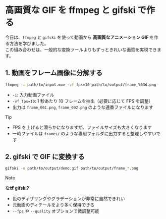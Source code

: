# 高画質な GIF を ffmpeg と gifski で作る

今日は、`ffmpeg` と `gifski` を使って動画から **高画質なアニメーション GIF** を作る方法を学びました。  
この組み合わせは、一般的な変換ツールよりもずっときれいな画質を実現できます。

## 1. 動画をフレーム画像に分解する

```zsh
ffmpeg -i path/to/input.mov -vf fps=10 path/to/output/frame_%03d.png
```

- `-i`: 入力動画ファイル
- `-vf fps=10`: 1 秒あたり 10 フレームを抽出（必要に応じて FPS を調整）
- 出力は `frame_001.png`, `frame_002.png` のような連番ファイルになります

> [!TIP]
>
>- FPS を上げると滑らかになりますが、ファイルサイズも大きくなります
>- 一時ファイルは `frames/` のような専用フォルダに出力すると整理しやすいです

## 2. gifski で GIF に変換する

```zsh
gifski -o path/to/output/demo.gif path/to/output/frame_*.png
```

> [!NOTE]
>
> **なぜ gifski?**
>
>- 色のディザリングやグラデーションが非常に自然できれい
>- 元動画のディテールをより多く保持できる
>- `--fps` や `--quality` オプションで微調整可能
